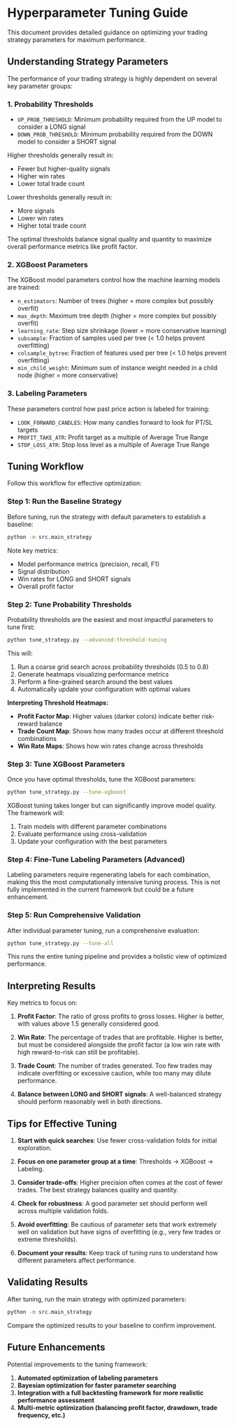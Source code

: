# Hyperparameter Tuning Guide

This document provides detailed guidance on optimizing your trading strategy parameters for maximum performance.

## Understanding Strategy Parameters

The performance of your trading strategy is highly dependent on several key parameter groups:

### 1. Probability Thresholds

- `UP_PROB_THRESHOLD`: Minimum probability required from the UP model to consider a LONG signal
- `DOWN_PROB_THRESHOLD`: Minimum probability required from the DOWN model to consider a SHORT signal

Higher thresholds generally result in:
- Fewer but higher-quality signals
- Higher win rates
- Lower total trade count

Lower thresholds generally result in:
- More signals
- Lower win rates
- Higher total trade count

The optimal thresholds balance signal quality and quantity to maximize overall performance metrics like profit factor.

### 2. XGBoost Parameters

The XGBoost model parameters control how the machine learning models are trained:

- `n_estimators`: Number of trees (higher = more complex but possibly overfit)
- `max_depth`: Maximum tree depth (higher = more complex but possibly overfit)
- `learning_rate`: Step size shrinkage (lower = more conservative learning)
- `subsample`: Fraction of samples used per tree (< 1.0 helps prevent overfitting)
- `colsample_bytree`: Fraction of features used per tree (< 1.0 helps prevent overfitting)
- `min_child_weight`: Minimum sum of instance weight needed in a child node (higher = more conservative)

### 3. Labeling Parameters

These parameters control how past price action is labeled for training:

- `LOOK_FORWARD_CANDLES`: How many candles forward to look for PT/SL targets
- `PROFIT_TAKE_ATR`: Profit target as a multiple of Average True Range
- `STOP_LOSS_ATR`: Stop loss level as a multiple of Average True Range

## Tuning Workflow

Follow this workflow for effective optimization:

### Step 1: Run the Baseline Strategy

Before tuning, run the strategy with default parameters to establish a baseline:

```bash
python -m src.main_strategy
```

Note key metrics:
- Model performance metrics (precision, recall, F1)
- Signal distribution
- Win rates for LONG and SHORT signals
- Overall profit factor

### Step 2: Tune Probability Thresholds

Probability thresholds are the easiest and most impactful parameters to tune first:

```bash
python tune_strategy.py --advanced-threshold-tuning
```

This will:
1. Run a coarse grid search across probability thresholds (0.5 to 0.8)
2. Generate heatmaps visualizing performance metrics
3. Perform a fine-grained search around the best values
4. Automatically update your configuration with optimal values

**Interpreting Threshold Heatmaps:**
- **Profit Factor Map**: Higher values (darker colors) indicate better risk-reward balance
- **Trade Count Map**: Shows how many trades occur at different threshold combinations
- **Win Rate Maps**: Shows how win rates change across thresholds

### Step 3: Tune XGBoost Parameters

Once you have optimal thresholds, tune the XGBoost parameters:

```bash
python tune_strategy.py --tune-xgboost
```

XGBoost tuning takes longer but can significantly improve model quality. The framework will:
1. Train models with different parameter combinations
2. Evaluate performance using cross-validation
3. Update your configuration with the best parameters

### Step 4: Fine-Tune Labeling Parameters (Advanced)

Labeling parameters require regenerating labels for each combination, making this the most computationally intensive tuning process. This is not fully implemented in the current framework but could be a future enhancement.

### Step 5: Run Comprehensive Validation

After individual parameter tuning, run a comprehensive evaluation:

```bash
python tune_strategy.py --tune-all
```

This runs the entire tuning pipeline and provides a holistic view of optimized performance.

## Interpreting Results

Key metrics to focus on:

1. **Profit Factor**: The ratio of gross profits to gross losses. Higher is better, with values above 1.5 generally considered good.

2. **Win Rate**: The percentage of trades that are profitable. Higher is better, but must be considered alongside the profit factor (a low win rate with high reward-to-risk can still be profitable).

3. **Trade Count**: The number of trades generated. Too few trades may indicate overfitting or excessive caution, while too many may dilute performance.

4. **Balance between LONG and SHORT signals**: A well-balanced strategy should perform reasonably well in both directions.

## Tips for Effective Tuning

1. **Start with quick searches**: Use fewer cross-validation folds for initial exploration.

2. **Focus on one parameter group at a time**: Thresholds → XGBoost → Labeling.

3. **Consider trade-offs**: Higher precision often comes at the cost of fewer trades. The best strategy balances quality and quantity.

4. **Check for robustness**: A good parameter set should perform well across multiple validation folds.

5. **Avoid overfitting**: Be cautious of parameter sets that work extremely well on validation but have signs of overfitting (e.g., very few trades or extreme thresholds).

6. **Document your results**: Keep track of tuning runs to understand how different parameters affect performance.

## Validating Results

After tuning, run the main strategy with optimized parameters:

```bash
python -m src.main_strategy
```

Compare the optimized results to your baseline to confirm improvement.

## Future Enhancements

Potential improvements to the tuning framework:

1. **Automated optimization of labeling parameters**
2. **Bayesian optimization for faster parameter searching**
3. **Integration with a full backtesting framework for more realistic performance assessment**
4. **Multi-metric optimization (balancing profit factor, drawdown, trade frequency, etc.)**